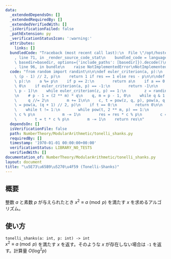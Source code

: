 ```yaml
---
data:
  _extendedDependsOn: []
  _extendedRequiredBy: []
  _extendedVerifiedWith: []
  _isVerificationFailed: false
  _pathExtension: py
  _verificationStatusIcon: ':warning:'
  attributes:
    links: []
  bundledCode: "Traceback (most recent call last):\n  File \"/opt/hostedtoolcache/Python/3.9.2/x64/lib/python3.9/site-packages/onlinejudge_verify/documentation/build.py\"\
    , line 71, in _render_source_code_stat\n    bundled_code = language.bundle(stat.path,\
    \ basedir=basedir, options={'include_paths': [basedir]}).decode()\n  File \"/opt/hostedtoolcache/Python/3.9.2/x64/lib/python3.9/site-packages/onlinejudge_verify/languages/python.py\"\
    , line 96, in bundle\n    raise NotImplementedError\nNotImplementedError\n"
  code: "from random import randint\n\n\ndef euler_criterion(a, p):\n    res = pow(a,\
    \ (p - 1) // 2, p)\n    return 1 if res == 1 else res - p\n\n\ndef tonelli_shanks(a,\
    \ p):\n    a %= p\n    if p == 2:\n        return a\n    if a == 0:\n        return\
    \ 0\n    if euler_criterion(a, p) == -1:\n        return -1\n\n    z = randint(1,\
    \ p - 1)\n    while euler_criterion(z, p) == 1:\n        z = randint(1, p - 1)\n\
    \n    # p - 1 = (2 ** m) * q\n    q, m = p - 1, 0\n    while q & 1 == 0:\n   \
    \     q //= 2\n        m += 1\n\n    c, t = pow(z, q, p), pow(a, q, p)\n    res\
    \ = pow(a, (q + 1) // 2, p)\n    if t == 0:\n        return 0\n\n    m -= 2\n\
    \    while t != 1:\n        while pow(t, 2 ** m, p) == 1:\n            c = c *\
    \ c % p\n            m -= 1\n        res = res * c % p\n        c = c * c % p\n\
    \        t = t * c % p\n        m -= 1\n    return res\n"
  dependsOn: []
  isVerificationFile: false
  path: NumberTheory/ModularArithmetic/tonelli_shanks.py
  requiredBy: []
  timestamp: '1970-01-01 00:00:00+00:00'
  verificationStatus: LIBRARY_NO_TESTS
  verifiedWith: []
documentation_of: NumberTheory/ModularArithmetic/tonelli_shanks.py
layout: document
title: "\u5E73\u65B9\u5270\u4F59 (Tonelli-Shanks)"
---
```


## 概要
整数 $a$ と素数 $p$ が与えられたとき $x^2 \equiv a \pmod{p}$ を満たす $x$ を求めるアルゴリズム。

## 使い方
`tonelli_shanks(a: int, p: int) -> int`  
$x^2 \equiv a \pmod{p}$ を満たす $x$ を返す。そのような $x$ が存在しない場合は `-1` を返す。計算量 $O(\log^2 p)$
